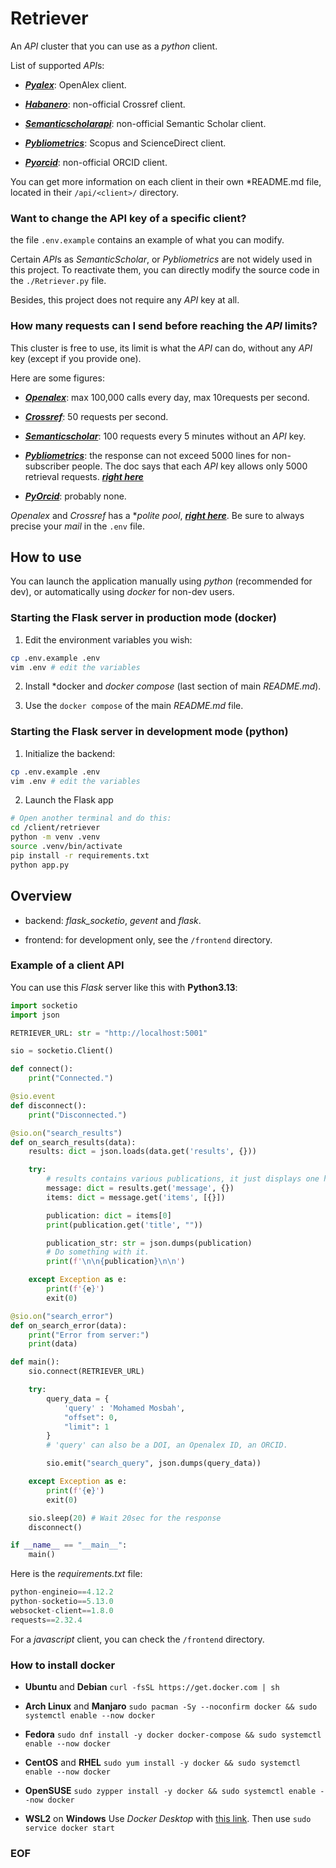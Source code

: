 # Retriever

An *API* cluster that you can use as a *python* client.

List of supported *API*s:

- [***Pyalex***](https://pypi.org/project/pyalex/):
OpenAlex client.

- [***Habanero***](https://github.com/sckott/habanero/):
non-official Crossref client.

- [***Semanticscholarapi***](https://github.com/danielnsilva/semanticscholar):
non-official Semantic Scholar client.

- [***Pybliometrics***](https://github.com/pybliometrics-dev/pybliometrics):
Scopus and ScienceDirect client.

- [***Pyorcid***](https://pypi.org/project/PyOrcid/):
non-official ORCID client.


You can get more information on each client in their own *README.md file,
located in their `/api/<client>/` directory.

### Want to change the API key of a specific client?

the file `.env.example` contains an example of what you can modify.

Certain *API*s as *SemanticScholar*, or *Pybliometrics* are not widely
used in this project. To reactivate them, you can directly modify the
source code in the `./Retriever.py` file.


Besides, this project does not require any *API* key at all.

### How many requests can I send before reaching the *API* limits?

This cluster is free to use, its limit is what the *API* can do, without
any *API* key (except if you provide one).

Here are some figures:

- [***Openalex***](https://docs.openalex.org/how-to-use-the-api/rate-limits-and-authentication):
max 100,000 calls every day, max 10requests per second.

- [***Crossref***](https://crossref.readthedocs.io/en/latest/):
50 requests per second.

- [***Semanticscholar***](https://semanticscholar.readthedocs.io/en/stable/usage.html):
100 requests every 5 minutes without an *API* key.

- [***Pybliometrics***](https://github.com/pybliometrics-dev/pybliometrics/issues/300):
the response can not exceed 5000 lines for non-subscriber people.
The doc says that each *API* key allows only 5000 retrieval requests.
[***right here***](https://pybliometrics.readthedocs.io/en/stable/access.html)

- [***PyOrcid***](https://info.orcid.org/documentation/integration-and-api-faq/):
probably none.

*Openalex* and *Crossref* has a **polite pool*,
[***right here***](https://docs.openalex.org/how-to-use-the-api/rate-limits-and-authentication).
Be sure to always precise your *mail* in the `.env` file.

## How to use

You can launch the application manually using *python* (recommended for dev),
or automatically using *docker* for non-dev users.

### Starting the Flask server in production mode (docker)

1. Edit the environment variables you wish:

```bash
cp .env.example .env
vim .env # edit the variables
```

2. Install *docker and *docker compose* (last section of main *README.md*).

3. Use the `docker compose` of the main *README.md* file.

### Starting the Flask server in development mode (python)

1. Initialize the backend:

```bash
cp .env.example .env
vim .env # edit the variables
```

2. Launch the Flask app

```bash
# Open another terminal and do this:
cd /client/retriever
python -m venv .venv
source .venv/bin/activate
pip install -r requirements.txt
python app.py
```

## Overview

- backend: *flask_socketio*, *gevent* and *flask*.

- frontend: for development only, see the `/frontend` directory.

### Example of a client API

You can use this *Flask* server like this with **Python3.13**:

```python
import socketio
import json

RETRIEVER_URL: str = "http://localhost:5001"

sio = socketio.Client()

def connect():
    print("Connected.")

@sio.event
def disconnect():
    print("Disconnected.")

@sio.on("search_results")
def on_search_results(data):
    results: dict = json.loads(data.get('results', {}))

    try:
        # results contains various publications, it just displays one here.
        message: dict = results.get('message', {})
        items: dict = message.get('items', [{}])

        publication: dict = items[0]
        print(publication.get('title', ""))

        publication_str: str = json.dumps(publication)
        # Do something with it.
        print(f'\n\n{publication}\n\n')

    except Exception as e:
        print(f'{e}')
        exit(0)

@sio.on("search_error")
def on_search_error(data):
    print("Error from server:")
    print(data)

def main():
    sio.connect(RETRIEVER_URL)

    try:
        query_data = {
            'query' : 'Mohamed Mosbah',
            "offset": 0,
            "limit": 1
        }
        # 'query' can also be a DOI, an Openalex ID, an ORCID.

        sio.emit("search_query", json.dumps(query_data))

    except Exception as e:
        print(f'{e}')
        exit(0)

    sio.sleep(20) # Wait 20sec for the response
    disconnect()

if __name__ == "__main__":
    main()
```

Here is the *requirements.txt* file:

```python
python-engineio==4.12.2
python-socketio==5.13.0
websocket-client==1.8.0
requests==2.32.4
```

For a *javascript* client, you can check the `/frontend` directory.

### How to install docker

- **Ubuntu** and **Debian**
`curl -fsSL https://get.docker.com | sh`

- **Arch Linux** and **Manjaro**
`sudo pacman -Sy --noconfirm docker && sudo systemctl enable --now docker`

- **Fedora**
`sudo dnf install -y docker docker-compose && sudo systemctl enable --now docker`

- **CentOS** and **RHEL**
`sudo yum install -y docker && sudo systemctl enable --now docker`

-  **OpenSUSE**
`sudo zypper install -y docker && sudo systemctl enable --now docker`

- **WSL2** on **Windows**
Use *Docker Desktop* with [this link](https://www.docker.com/products/docker-desktop/).
Then use
`sudo service docker start`

### EOF

